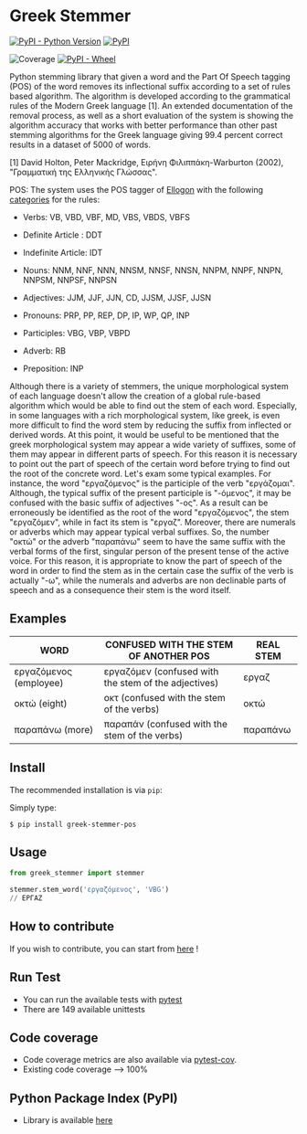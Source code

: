 # Greek Stemmer

[![PyPI - Python Version](https://img.shields.io/pypi/pyversions/greek-stemmer-pos?logo=python&logoColor=white)](https://www.python.org/)
[![PyPI](https://img.shields.io/pypi/v/greek-stemmer-pos?color=blue&label=PyPI&logo=PyPI&logoColor=white)](https://pypi.org/project/greek-stemmer-pos/)

![Coverage](https://img.shields.io/badge/Coverage-100%25-orange)
[![PyPI - Wheel](https://img.shields.io/pypi/wheel/greek-stemmer-pos?color=orange)](https://www.python.org/dev/peps/pep-0427/)

Python stemming library that given a word and the Part Of Speech tagging (POS) of the word removes its inflectional suffix according to a set of rules based algorithm. The algorithm is developed according to the grammatical rules of the Modern Greek language [1]. An extended documentation of the removal process, as well as a short evaluation of the system is showing the algorithm accuracy that works with better performance than other past stemming algorithms for the Greek language giving 99.4 percent correct results in a dataset of 5000 of words.

[1] David Holton, Peter Mackridge, Ειρήνη Φιλιππάκη-Warburton (2002), "Γραμματική της Ελληνικής Γλώσσας".

POS: The system uses the POS tagger of [Ellogon](https://www.ellogon.org/) with the following [categories](https://www.ellogon.org/index.php/download/all-categories/category/7-ellogon-documentation-manuals#) for the rules:

* Verbs: VB, VBD, VBF, MD, VBS, VBDS, VBFS

* Definite Article : DDT

* Indefinite Article: IDT

* Nouns: NNM, NNF, NNN, NNSM, NNSF, NNSN, NNPM, NNPF, NNPN, NNPSM, NNPSF, NNPSN

* Adjectives: JJM, JJF, JJN, CD, JJSM, JJSF, JJSN

* Pronouns: PRP, PP, REP, DP, IP, WP, QP, INP

* Participles: VBG, VBP, VBPD

* Adverb: RB

* Preposition: INP

Although there is a variety of stemmers, the unique morphological system of each language doesn't allow the creation of
a global rule-based algorithm which would be able to find out the stem of each word. Especially, in some languages with a rich morphological system, like greek, is even more difficult to find the word stem by reducing the suffix from inflected or derived words. At this point, it would be useful to be mentioned that the greek morphological system may appear a wide variety of suffixes, some of them may appear in different parts of speech. For this reason it is necessary to point out the part of speech of the certain word before trying to find out the root of the concrete word. Let's exam some typical examples. For instance, the word "εργαζόμενος" is the participle of the verb "εργάζομαι". Although, the typical suffix of the present participle is "-όμενος", it may be confused with the basic suffix of adjectives  "-ος". As a result can be erroneously be identified as the root of the word "εργαζόμενος", the stem "εργαζόμεν", while in fact its stem is "εργαζ". Moreover, there are numerals or adverbs which may appear typical verbal suffixes. So, the number "οκτώ" or the adverb "παραπάνω" seem to have the same suffix with the verbal forms of the first, singular person of the present tense of the active voice. For this reason, it is appropriate to know the part of speech of the word in order to find the stem as in the certain case the suffix of the verb is actually "-ω", while the numerals and adverbs are non declinable parts of speech and as a consequence their stem is the word itself.


Examples
-------

| WORD | CONFUSED WITH THE STEM OF ANOTHER POS | REAL STEM |
|------|---------------------------------------|-----------|
| εργαζόμενος (employee) | εργαζόμεν (confused with the stem of the adjectives) | εργαζ |
| οκτώ (eight) | οκτ (confused with the stem of the verbs) | οκτώ |
| παραπάνω (more) | παραπάν (confused with the stem of the verbs) | παραπάνω |


Install
-------

The recommended installation is via `pip`:

Simply type:
```shell script
$ pip install greek-stemmer-pos
```

Usage
-----

```python
from greek_stemmer import stemmer

stemmer.stem_word('εργαζόμενος', 'VBG')
// ΕΡΓΑΖ
```

How to contribute
-----------------
If you wish to contribute, you can start from [here](CONTRIBUTING.md) !

Run Test
----
- You can run the available tests with [pytest](https://docs.pytest.org/en/latest/)
- There are 149 available unittests

Code coverage
----
- Code coverage metrics are also available via [pytest-cov](https://github.com/pytest-dev/pytest-cov).
- Existing code coverage --> 100%

Python Package Index (PyPI)
----
- Library is available [here](https://pypi.org/project/greek-stemmer-pos/)
